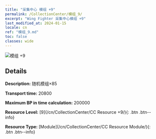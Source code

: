 ```yaml
---
title: "采集中心 模组 +9"
permalink: /CollectionCenter/模组_9/
excerpt: "Wing Fighter 采集中心模组 +9"
last_modified_at: 2024-01-15
locale: cn
ref: "模组_9.md"
toc: false
classes: wide
---
```



![模组 +9](/images/cc/CC_Module_6.png)

## Details

  **Description:** 随机模组×85

  **Transport time:** 20800

  **Maximum BP in time calculation:** 200000

  **Resource Level:** [9](/cn/CollectionCenter/CC Resource +9/){: .btn .btn--info}

  **Resource Type:** [Module](/cn/CollectionCenter/CC Resource Module/){: .btn .btn--info}

